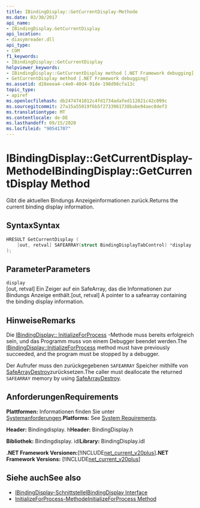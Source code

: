 ```yaml
---
title: IBindingDisplay::GetCurrentDisplay-Methode
ms.date: 03/30/2017
api_name:
- IBindingDisplay.GetCurrentDisplay
api_location:
- diasymreader.dll
api_type:
- COM
f1_keywords:
- IBindingDisplay::GetCurrentDisplay
helpviewer_keywords:
- IBindingDisplay::GetCurrentDisplay method [.NET Framework debugging]
- GetCurrentDisplay method [.NET Framework debugging]
ms.assetid: d28eeea4-c4e0-40d4-91de-198d98cfa13c
topic_type:
- apiref
ms.openlocfilehash: db2474741012c4fd1734adafed112821c42c099c
ms.sourcegitcommit: 27a15a55019f6b5f2733961738babe94aec0def3
ms.translationtype: MT
ms.contentlocale: de-DE
ms.lasthandoff: 09/15/2020
ms.locfileid: "90541707"
---
```

# <a name="ibindingdisplaygetcurrentdisplay-method"></a><span data-ttu-id="e57b9-102">IBindingDisplay::GetCurrentDisplay-Methode</span><span class="sxs-lookup"><span data-stu-id="e57b9-102">IBindingDisplay::GetCurrentDisplay Method</span></span>
<span data-ttu-id="e57b9-103">Gibt die aktuellen Bindungs Anzeigeinformationen zurück.</span><span class="sxs-lookup"><span data-stu-id="e57b9-103">Returns the current binding display information.</span></span>  
  
## <a name="syntax"></a><span data-ttu-id="e57b9-104">Syntax</span><span class="sxs-lookup"><span data-stu-id="e57b9-104">Syntax</span></span>  
  
```cpp  
HRESULT GetCurrentDisplay (  
    [out, retval] SAFEARRAY(struct BindingDisplayTabControl) *display  
);  
```  
  
## <a name="parameters"></a><span data-ttu-id="e57b9-105">Parameter</span><span class="sxs-lookup"><span data-stu-id="e57b9-105">Parameters</span></span>  
 `display`  
 <span data-ttu-id="e57b9-106">[out, retval] Ein Zeiger auf ein SafeArray, das die Informationen zur Bindungs Anzeige enthält.</span><span class="sxs-lookup"><span data-stu-id="e57b9-106">[out, retval] A pointer to a safearray containing the binding display information.</span></span>  
  
## <a name="remarks"></a><span data-ttu-id="e57b9-107">Hinweise</span><span class="sxs-lookup"><span data-stu-id="e57b9-107">Remarks</span></span>  
 <span data-ttu-id="e57b9-108">Die [IBindingDisplay:: InitializeForProcess](ibindingdisplay-initializeforprocess-method.md) -Methode muss bereits erfolgreich sein, und das Programm muss von einem Debugger beendet werden.</span><span class="sxs-lookup"><span data-stu-id="e57b9-108">The [IBindingDisplay::InitializeForProcess](ibindingdisplay-initializeforprocess-method.md) method must have previously succeeded, and the program must be stopped by a debugger.</span></span>  
  
 <span data-ttu-id="e57b9-109">Der Aufrufer muss den zurückgegebenen `SAFEARRAY` Speicher mithilfe von [SafeArrayDestroy](/previous-versions/windows/desktop/api/oleauto/nf-oleauto-safearraydestroy)zurücksetzen.</span><span class="sxs-lookup"><span data-stu-id="e57b9-109">The caller must deallocate the returned `SAFEARRAY` memory by using [SafeArrayDestroy](/previous-versions/windows/desktop/api/oleauto/nf-oleauto-safearraydestroy).</span></span>  
  
## <a name="requirements"></a><span data-ttu-id="e57b9-110">Anforderungen</span><span class="sxs-lookup"><span data-stu-id="e57b9-110">Requirements</span></span>  
 <span data-ttu-id="e57b9-111">**Plattformen:** Informationen finden Sie unter [Systemanforderungen](../../get-started/system-requirements.md).</span><span class="sxs-lookup"><span data-stu-id="e57b9-111">**Platforms:** See [System Requirements](../../get-started/system-requirements.md).</span></span>  
  
 <span data-ttu-id="e57b9-112">**Header:** Bindingdisplay. h</span><span class="sxs-lookup"><span data-stu-id="e57b9-112">**Header:** BindingDisplay.h</span></span>  
  
 <span data-ttu-id="e57b9-113">**Bibliothek:** Bindingdisplay. idl</span><span class="sxs-lookup"><span data-stu-id="e57b9-113">**Library:** BindingDisplay.idl</span></span>  
  
 <span data-ttu-id="e57b9-114">**.NET Framework Versionen:**[!INCLUDE[net_current_v20plus](../../../../includes/net-current-v20plus-md.md)]</span><span class="sxs-lookup"><span data-stu-id="e57b9-114">**.NET Framework Versions:** [!INCLUDE[net_current_v20plus](../../../../includes/net-current-v20plus-md.md)]</span></span>  
  
## <a name="see-also"></a><span data-ttu-id="e57b9-115">Siehe auch</span><span class="sxs-lookup"><span data-stu-id="e57b9-115">See also</span></span>

- [<span data-ttu-id="e57b9-116">IBindingDisplay-Schnittstelle</span><span class="sxs-lookup"><span data-stu-id="e57b9-116">IBindingDisplay Interface</span></span>](ibindingdisplay-interface.md)
- [<span data-ttu-id="e57b9-117">InitializeForProcess-Methode</span><span class="sxs-lookup"><span data-stu-id="e57b9-117">InitializeForProcess Method</span></span>](ibindingdisplay-initializeforprocess-method.md)
